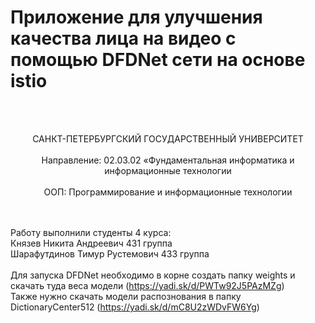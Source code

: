 # Приложение для улучшения качества лица на видео с помощью DFDNet сети на основе istio #
<br><br>
<center>САНКТ-ПЕТЕРБУРГСКИЙ ГОСУДАРСТВЕННЫЙ УНИВЕРСИТЕТ</center><br>
<center>Направление: 02.03.02 «Фундаментальная информатика и информационные технологии</center><br>
<center>ООП: Программирование и информационные технологии</center>
<br><br>

Работу выполнили студенты 4 курса:<br>
Князев Никита Андреевич 431 группа<br>
Шарафутдинов Тимур Рустемович 433 группа
<br><br>
Для запуска DFDNet необходимо в корне создать папку weights и скачать туда веса модели (https://yadi.sk/d/PWTw92J5PAzMZg)<br>
Также нужно скачать модели распознования в папку DictionaryCenter512 (https://yadi.sk/d/mC8U2zWDvFW6Yg)
